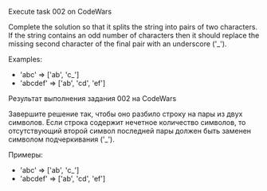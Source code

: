 Execute task 002 on CodeWars

Complete the solution so that it splits the string into pairs of two characters.
If the string contains an odd number of characters then it should replace the missing second character of the final pair with an underscore ('_').

Examples:
* 'abc' =>  ['ab', 'c_']
* 'abcdef' => ['ab', 'cd', 'ef']

Результат выполнения задания 002 на CodeWars

Завершите решение так, чтобы оно разбило строку на пары из двух символов.
Если строка содержит нечетное количество символов, то отсутствующий второй символ последней пары должен быть заменен символом подчеркивания ('_').

Примеры:
* 'abc' =>  ['ab', 'c_']
* 'abcdef' => ['ab', 'cd', 'ef']

